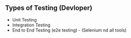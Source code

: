 ## Types of Testing (Devloper)

- Unit Testing
- Integration Testing
- End to End Testing (e2e testing) - (Selenium nd all tools)
